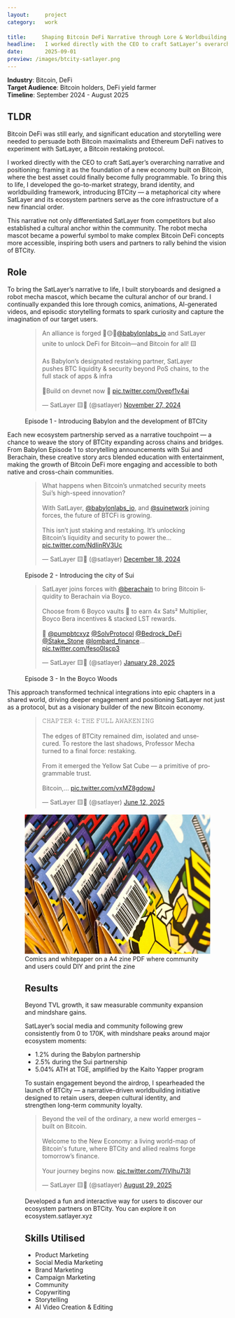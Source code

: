 ```yaml
---
layout:     project
category:   work

title:     Shaping Bitcoin DeFi Narrative through Lore & Worldbuilding via SatLayer
headline:   I worked directly with the CEO to craft SatLayer’s overarching narrative and positioning, framing it as the foundation of a new economy built on Bitcoin, where the best asset could finally become fully programmable. 
date:       2025-09-01
preview: /images/btcity-satlayer.png
---
```


**Industry**: Bitcoin, DeFi<br>
**Target Audience**: Bitcoin holders, DeFi yield farmer<br>
**Timeline**: September 2024 - August 2025<br>

## TLDR 

<p>Bitcoin DeFi was still early, and significant education and storytelling were needed to persuade both Bitcoin maximalists and Ethereum DeFi natives to experiment with SatLayer, a Bitcoin restaking protocol.</p>
<p>I worked directly with the CEO to craft SatLayer’s overarching narrative and positioning: framing it as the foundation of a new economy built on Bitcoin, where the best asset could finally become fully programmable. To bring this to life, I developed the go-to-market strategy, brand identity, and worldbuilding framework, introducing BTCity — a metaphorical city where SatLayer and its ecosystem partners serve as the core infrastructure of a new financial order.</p>
<p>This narrative not only differentiated SatLayer from competitors but also established a cultural anchor within the community. The robot mecha mascot became a powerful symbol to make complex Bitcoin DeFi concepts more accessible, inspiring both users and partners to rally behind the vision of BTCity.</p>


## Role 

<p>
To bring the SatLayer’s narrative to life, I built storyboards and designed a robot mecha mascot, which became the cultural anchor of our brand. I continually expanded this lore through comics, animations, AI-generated videos, and episodic storytelling formats to spark curiosity and capture the imagination of our target users.
</p>

<figure>
<blockquote class="twitter-tweet"><p lang="en" dir="ltr">An alliance is forged 🫱🟡🫲<a href="https://twitter.com/babylonlabs_io?ref_src=twsrc%5Etfw">@babylonlabs_io</a> and SatLayer unite to unlock DeFi for Bitcoin—and Bitcoin for all! 🟨<br><br>As Babylon’s designated restaking partner, SatLayer pushes BTC liquidity &amp; security beyond PoS chains, to the full stack of apps &amp; infra<br><br>🫵Build on devnet now 🔽 <a href="https://t.co/0vepf1v4ai">pic.twitter.com/0vepf1v4ai</a></p>&mdash; SatLayer 🟨🧊 (@satlayer) <a href="https://twitter.com/satlayer/status/1861806277279858780?ref_src=twsrc%5Etfw">November 27, 2024</a></blockquote> <script async src="https://platform.twitter.com/widgets.js" charset="utf-8"></script><figcaption>Episode 1 - Introducing Babylon and the development of BTCity</figcaption>
</figure>

<p>Each new ecosystem partnership served as a narrative touchpoint — a chance to weave the story of BTCity expanding across chains and bridges. From Babylon Episode 1 to storytelling announcements with Sui and Berachain, these creative story arcs blended education with entertainment, making the growth of Bitcoin DeFi more engaging and accessible to both native and cross-chain communities.</P>

<figure>
<blockquote class="twitter-tweet"><p lang="en" dir="ltr">What happens when Bitcoin’s unmatched security meets Sui’s high-speed innovation?<br><br>With SatLayer, <a href="https://twitter.com/babylonlabs_io?ref_src=twsrc%5Etfw">@babylonlabs_io</a>, and <a href="https://twitter.com/SuiNetwork?ref_src=twsrc%5Etfw">@suinetwork</a> joining forces, the future of BTCFi is growing.<br><br>This isn’t just staking and restaking. It’s unlocking Bitcoin’s liquidity and security to power the… <a href="https://t.co/NdIinRV3Uc">pic.twitter.com/NdIinRV3Uc</a></p>&mdash; SatLayer 🟨🧊 (@satlayer) <a href="https://twitter.com/satlayer/status/1869385705409110497?ref_src=twsrc%5Etfw">December 18, 2024</a></blockquote> <script async src="https://platform.twitter.com/widgets.js" charset="utf-8"></script><figcaption>Episode 2 - Introducing the city of Sui</figcaption>
</figure>

<figure>
<blockquote class="twitter-tweet"><p lang="en" dir="ltr">SatLayer joins forces with <a href="https://twitter.com/berachain?ref_src=twsrc%5Etfw">@berachain</a> to bring Bitcoin liquidity to Berachain via Boyco.<br><br>Choose from 6 Boyco vaults 🍯 to earn 4x Sats² Multiplier, Boyco Bera incentives &amp; stacked LST rewards.<br><br>🍯  <a href="https://twitter.com/Pumpbtcxyz?ref_src=twsrc%5Etfw">@pumpbtcxyz</a> <a href="https://twitter.com/SolvProtocol?ref_src=twsrc%5Etfw">@SolvProtocol</a> <a href="https://twitter.com/Bedrock_DeFi?ref_src=twsrc%5Etfw">@Bedrock_DeFi</a> <a href="https://twitter.com/Stake_Stone?ref_src=twsrc%5Etfw">@Stake_Stone</a> <a href="https://twitter.com/Lombard_Finance?ref_src=twsrc%5Etfw">@lombard_finance</a>… <a href="https://t.co/feso0Iscp3">pic.twitter.com/feso0Iscp3</a></p>&mdash; SatLayer 🟨🧊 (@satlayer) <a href="https://twitter.com/satlayer/status/1884060153089232904?ref_src=twsrc%5Etfw">January 28, 2025</a></blockquote> <script async src="https://platform.twitter.com/widgets.js" charset="utf-8"></script><figcaption>Episode 3 - In the Boyco Woods</figcaption>
</figure>

This approach transformed technical integrations into epic chapters in a shared world, driving deeper engagement and positioning SatLayer not just as a protocol, but as a visionary builder of the new Bitcoin economy.

<figure>
<blockquote class="twitter-tweet"><p lang="en" dir="ltr">𝙲𝙷𝙰𝙿𝚃𝙴𝚁 𝟺: 𝚃𝙷𝙴 𝙵𝚄𝙻𝙻 𝙰𝚆𝙰𝙺𝙴𝙽𝙸𝙽𝙶<br><br>The edges of BTCity remained dim, isolated and unsecured. To restore the last shadows, Professor Mecha turned to a final force: restaking.<br><br>From it emerged the Yellow Sat Cube — a primitive of programmable trust.<br><br>Bitcoin,… <a href="https://t.co/vxMZ8gdowJ">pic.twitter.com/vxMZ8gdowJ</a></p>&mdash; SatLayer 🟨🧊 (@satlayer) <a href="https://twitter.com/satlayer/status/1933132229397696630?ref_src=twsrc%5Etfw">June 12, 2025</a></blockquote> <script async src="https://platform.twitter.com/widgets.js" charset="utf-8"></script>
</figure>
<figure>
<img src="/images/zine-satlayer.jpeg" class="imgbleed">
<figcaption>Comics and whitepaper on a A4 zine PDF where community and users could DIY and print the zine </figcaption>


## Results

Beyond TVL growth, it saw measurable community expansion and mindshare gains. 

SatLayer’s social media and community following grew consistently from 0 to 170K, with mindshare peaks around major ecosystem moments:
- 1.2% during the Babylon partnership
- 2.5% during the Sui partnership
- 5.04% ATH at TGE, amplified by the Kaito Yapper program


To sustain engagement beyond the airdrop, I spearheaded the launch of BTCity — a narrative-driven worldbuilding initiative designed to retain users, deepen cultural identity, and strengthen long-term community loyalty.

<blockquote class="twitter-tweet" data-media-max-width="560"><p lang="en" dir="ltr">Beyond the veil of the ordinary, a new world emerges – built on Bitcoin.<br><br>Welcome to the New Economy: a living world-map of Bitcoin&#39;s future, where BTCity and allied realms forge tomorrow’s finance.<br><br>Your journey begins now. <a href="https://t.co/7IVIhu7I3l">pic.twitter.com/7IVIhu7I3l</a></p>&mdash; SatLayer 🟨🧊 (@satlayer) <a href="https://twitter.com/satlayer/status/1961360832069341651?ref_src=twsrc%5Etfw">August 29, 2025</a></blockquote> <script async src="https://platform.twitter.com/widgets.js" charset="utf-8"></script>
<figcaption>Developed a fun and interactive way for users to discover our ecosystem partners on BTCity. You can explore it on ecosystem.satlayer.xyz</figcaption>

## Skills Utilised
- Product Marketing
- Social Media Marketing
- Brand Marketing 
- Campaign Marketing
- Community
- Copywriting 
- Storytelling
- AI Video Creation & Editing